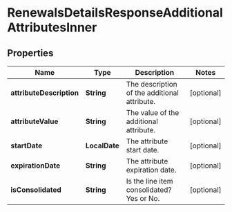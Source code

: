 

# RenewalsDetailsResponseAdditionalAttributesInner


## Properties

| Name | Type | Description | Notes |
|------------ | ------------- | ------------- | -------------|
|**attributeDescription** | **String** | The description of the additional attribute. |  [optional] |
|**attributeValue** | **String** | The value of the additional attribute. |  [optional] |
|**startDate** | **LocalDate** | The attribute start date. |  [optional] |
|**expirationDate** | **String** | The attribute expiration date. |  [optional] |
|**isConsolidated** | **String** | Is the line item consolidated? Yes or No. |  [optional] |



